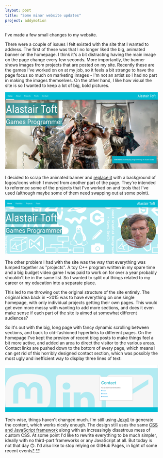 ```yaml
---
layout: post
title: "Some minor website updates"
project: addymotion
---
```


I've made a few small changes to my website.

There were a couple of issues I felt existed with the site that I wanted to address. The first of these was that I no longer liked the big, animated banner on the homepage. 
I think it's a bit distracting having the main image on the page change
every few seconds. More importantly, the banner shows images from projects that are posted on my site. Recently these are the games I've worked on on at my job, so it feels
a bit strange to have the page focus so much on marketing images - I'm not an artist so I had no part in making the images themselves. On the other hand, I like how visual
the site is so I wanted to keep a lot of big, bold pictures.

![The old animated banner.](/images/posts/2020-site-updates/old-banner.png)

I decided to scrap the animated banner and [replace it](/) with a background of logos/icons which I moved from another part of the page. 
They're intended to reference some of the projects that I've worked on and tools that I've used (although maybe some of them need swapping out at some point). 

![The banner as of October 2020.](/images/posts/2020-site-updates/new-banner.png)

The other problem I had with the site was the way that everything was lumped together as "projects". A toy C++ program written in my spare time and a big budget video game I
was paid to work on for over a year probably shouldn't be in the same list. So I wanted to split out things related to my career or my education into a separate place.

This led to me throwing out the original structure of the site entirely. The original idea back in ~2015 was to have everything on one single homepage, with only individual 
projects getting their own pages. This would get even more messy with wanting to add more sections, and does it even make sense if each part of the site is 
aimed at somewhat different audiences?

So it's out with the big, long page with fancy dynamic scrolling between sections, and back to old-fashioned hyperlinks to different pages. On the homepage I've kept the 
preview of recent blog posts to make things feel a bit more active, and added an area to direct the visitor to the various areas. 
Contact links are pushed down to the bottom of every page, which means I can get rid of this horribly designed contact section, which was possibly the most ugly and 
inefficient way to display three lines of text:

![The old contacts section](/images/posts/2020-site-updates/old-contacts.png)

Tech-wise, things haven't changed much. I'm still using [Jekyll](https://jekyllrb.com) to generate the content, which works nicely enough. The design still uses the same 
[CSS and JavaScript framework](https://materializecss.com/) along with an increasingly disastrous mess of custom CSS. At some point I'd like to rewrite everything to be
much simpler, ideally with no third-part frameworks or any JavaScript at all. But today is not that day 🙃. I'd also like to stop relying on GitHub Pages, in light 
of some recent events[*](https://www.latimes.com/business/technology/story/2019-12-04/github-open-source-developers-ice-contract) [**](https://www.engadget.com/github-youtube-downloaders-riaa-223558038.html).

